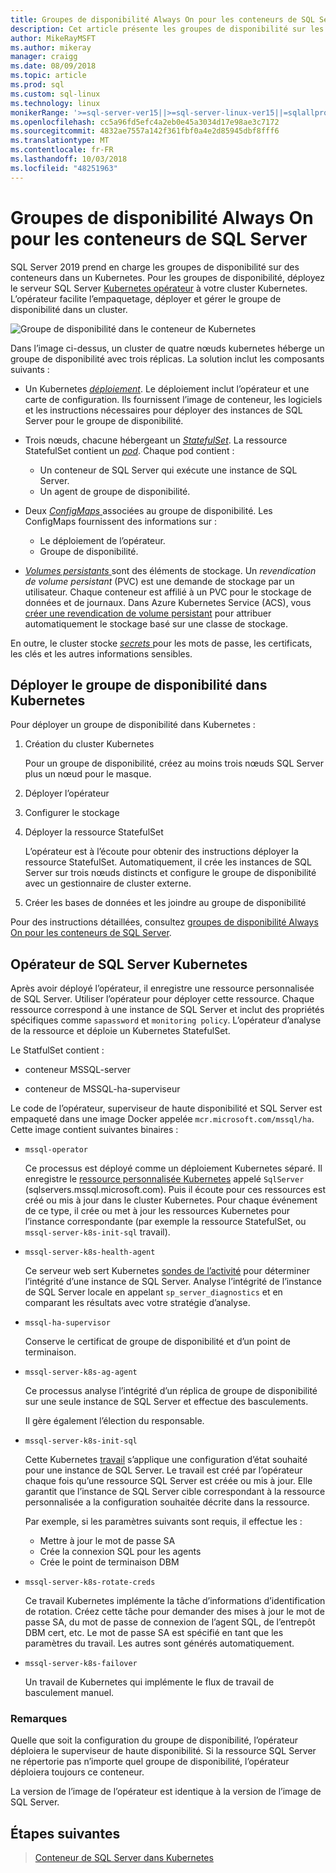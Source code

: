 ```yaml
---
title: Groupes de disponibilité Always On pour les conteneurs de SQL Server
description: Cet article présente les groupes de disponibilité sur les conteneurs de SQL Server
author: MikeRayMSFT
ms.author: mikeray
manager: craigg
ms.date: 08/09/2018
ms.topic: article
ms.prod: sql
ms.custom: sql-linux
ms.technology: linux
monikerRange: '>=sql-server-ver15||>=sql-server-linux-ver15||=sqlallproducts-allversions'
ms.openlocfilehash: cc5a96fd5efc4a2eb0e45a3034d17e98ae3c7172
ms.sourcegitcommit: 4832ae7557a142f361fbf0a4e2d85945dbf8fff6
ms.translationtype: MT
ms.contentlocale: fr-FR
ms.lasthandoff: 10/03/2018
ms.locfileid: "48251963"
---
```

# <a name="always-on-availability-groups-for-sql-server-containers"></a>Groupes de disponibilité Always On pour les conteneurs de SQL Server

SQL Server 2019 prend en charge les groupes de disponibilité sur des conteneurs dans un Kubernetes. Pour les groupes de disponibilité, déployez le serveur SQL Server [Kubernetes opérateur](http://coreos.com/blog/introducing-operators.html) à votre cluster Kubernetes. L’opérateur facilite l’empaquetage, déployer et gérer le groupe de disponibilité dans un cluster.

![Groupe de disponibilité dans le conteneur de Kubernetes](media/tutorial-sql-server-ag-containers-kubernetes/KubernetesCluster.png)

Dans l’image ci-dessus, un cluster de quatre nœuds kubernetes héberge un groupe de disponibilité avec trois réplicas. La solution inclut les composants suivants :

* Un Kubernetes [ *déploiement*](http://kubernetes.io/docs/concepts/workloads/controllers/deployment/). Le déploiement inclut l’opérateur et une carte de configuration. Ils fournissent l’image de conteneur, les logiciels et les instructions nécessaires pour déployer des instances de SQL Server pour le groupe de disponibilité.

* Trois nœuds, chacune hébergeant un [ *StatefulSet*](http://kubernetes.io/docs/concepts/workloads/controllers/statefulset/). La ressource StatefulSet contient un [ *pod*](http://kubernetes.io/docs/concepts/workloads/pods/pod-overview/). Chaque pod contient :
  * Un conteneur de SQL Server qui exécute une instance de SQL Server.
  * Un agent de groupe de disponibilité. 

* Deux [ *ConfigMaps* ](http://kubernetes.io/docs/tasks/configure-pod-container/configure-pod-configmap/) associées au groupe de disponibilité. Les ConfigMaps fournissent des informations sur :
  * Le déploiement de l’opérateur.
  * Groupe de disponibilité.

 * [*Volumes persistants* ](http://kubernetes.io/docs/concepts/storage/persistent-volumes/) sont des éléments de stockage. Un *revendication de volume persistant* (PVC) est une demande de stockage par un utilisateur. Chaque conteneur est affilié à un PVC pour le stockage de données et de journaux. Dans Azure Kubernetes Service (ACS), vous [créer une revendication de volume persistant](http://docs.microsoft.com/azure/aks/azure-disks-dynamic-pv) pour attribuer automatiquement le stockage basé sur une classe de stockage.


En outre, le cluster stocke [ *secrets* ](http://kubernetes.io/docs/concepts/configuration/secret/) pour les mots de passe, les certificats, les clés et les autres informations sensibles.

## <a name="deploy-the-availability-group-in-kubernetes"></a>Déployer le groupe de disponibilité dans Kubernetes

Pour déployer un groupe de disponibilité dans Kubernetes :

1. Création du cluster Kubernetes

   Pour un groupe de disponibilité, créez au moins trois nœuds SQL Server plus un nœud pour le masque.

1. Déployer l’opérateur

1. Configurer le stockage

1. Déployer la ressource StatefulSet

   L’opérateur est à l’écoute pour obtenir des instructions déployer la ressource StatefulSet. Automatiquement, il crée les instances de SQL Server sur trois nœuds distincts et configure le groupe de disponibilité avec un gestionnaire de cluster externe.

1. Créer les bases de données et les joindre au groupe de disponibilité

Pour des instructions détaillées, consultez [groupes de disponibilité Always On pour les conteneurs de SQL Server](sql-server-ag-kubernetes.md).

## <a name="sql-server-kubernetes-operator"></a>Opérateur de SQL Server Kubernetes

Après avoir déployé l’opérateur, il enregistre une ressource personnalisée de SQL Server. Utiliser l’opérateur pour déployer cette ressource.  Chaque ressource correspond à une instance de SQL Server et inclut des propriétés spécifiques comme `sapassword` et `monitoring policy`. L’opérateur d’analyse de la ressource et déploie un Kubernetes StatefulSet.

Le StatfulSet contient :

* conteneur MSSQL-server

* conteneur de MSSQL-ha-superviseur

Le code de l’opérateur, superviseur de haute disponibilité et SQL Server est empaqueté dans une image Docker appelée `mcr.microsoft.com/mssql/ha`. Cette image contient suivantes binaires :

* `mssql-operator`

    Ce processus est déployé comme un déploiement Kubernetes séparé. Il enregistre le [ressource personnalisée Kubernetes](http://kubernetes.io/docs/concepts/extend-kubernetes/api-extension/custom-resources/) appelé `SqlServer` (sqlservers.mssql.microsoft.com). Puis il écoute pour ces ressources est créé ou mis à jour dans le cluster Kubernetes. Pour chaque événement de ce type, il crée ou met à jour les ressources Kubernetes pour l’instance correspondante (par exemple la ressource StatefulSet, ou `mssql-server-k8s-init-sql` travail).

* `mssql-server-k8s-health-agent`

    Ce serveur web sert Kubernetes [sondes de l’activité](http://kubernetes.io/docs/tasks/configure-pod-container/configure-liveness-readiness-probes/) pour déterminer l’intégrité d’une instance de SQL Server. Analyse l’intégrité de l’instance de SQL Server locale en appelant `sp_server_diagnostics` et en comparant les résultats avec votre stratégie d’analyse.

* `mssql-ha-supervisor`

   Conserve le certificat de groupe de disponibilité et d’un point de terminaison. 

* `mssql-server-k8s-ag-agent`
  
    Ce processus analyse l’intégrité d’un réplica de groupe de disponibilité sur une seule instance de SQL Server et effectue des basculements.

    Il gère également l’élection du responsable.

* `mssql-server-k8s-init-sql`
  
    Cette Kubernetes [travail](http://kubernetes.io/docs/concepts/workloads/controllers/jobs-run-to-completion/) s’applique une configuration d’état souhaité pour une instance de SQL Server. Le travail est créé par l’opérateur chaque fois qu’une ressource SQL Server est créée ou mis à jour. Elle garantit que l’instance de SQL Server cible correspondant à la ressource personnalisée a la configuration souhaitée décrite dans la ressource.

    Par exemple, si les paramètres suivants sont requis, il effectue les :
  * Mettre à jour le mot de passe SA
  * Crée la connexion SQL pour les agents
  * Crée le point de terminaison DBM

* `mssql-server-k8s-rotate-creds`
  
    Ce travail Kubernetes implémente la tâche d’informations d’identification de rotation. Créez cette tâche pour demander des mises à jour le mot de passe SA, du mot de passe de connexion de l’agent SQL, de l’entrepôt DBM cert, etc. Le mot de passe SA est spécifié en tant que les paramètres du travail. Les autres sont générés automatiquement.

* `mssql-server-k8s-failover`

   Un travail de Kubernetes qui implémente le flux de travail de basculement manuel.

### <a name="notes"></a>Remarques

Quelle que soit la configuration du groupe de disponibilité, l’opérateur déploiera le superviseur de haute disponibilité. Si la ressource SQL Server ne répertorie pas n’importe quel groupe de disponibilité, l’opérateur déploiera toujours ce conteneur.

La version de l’image de l’opérateur est identique à la version de l’image de SQL Server.

## <a name="next-steps"></a>Étapes suivantes

> [Conteneur de SQL Server dans Kubernetes](tutorial-sql-server-containers-kubernetes.md)

